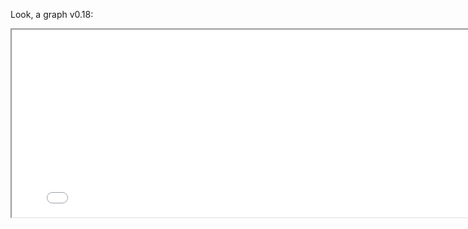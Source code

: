Look, a graph v0.18:

<p align="center">
<iframe src="network/main.html" width="800" height="300"/></iframe>
</p>
